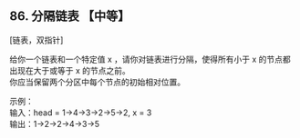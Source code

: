 ## 86. 分隔链表 【中等】        
[链表，双指针]     

给你一个链表和一个特定值 x ，请你对链表进行分隔，使得所有小于 x 的节点都出现在大于或等于 x 的节点之前。       
你应当保留两个分区中每个节点的初始相对位置。      

示例：     
输入：head = 1->4->3->2->5->2, x = 3       
输出：1->2->2->4->3->5      


